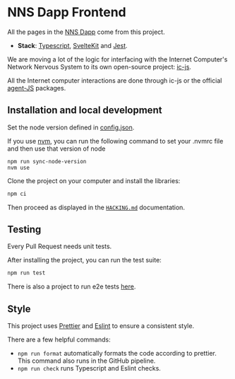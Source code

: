 # NNS Dapp Frontend

All the pages in the [NNS Dapp](https://nns.internetcomputer.org/) come from this project.

- **Stack**: [Typescript](https://www.typescriptlang.org/), [SvelteKit](https://kit.svelte.dev/) and [Jest](https://jestjs.io/).

We are moving a lot of the logic for interfacing with the Internet Computer's Network Nervous System to its own open-source project: [ic-js](https://github.com/dfinity/ic-js).

All the Internet computer interactions are done through ic-js or the official [agent-JS](https://github.com/dfinity/agent-js) packages.

## Installation and local development

Set the node version defined in [config.json](https://github.com/dfinity/nns-dapp/blob/main/config.json#L103).

If you use [nvm](https://github.com/nvm-sh/nvm), you can run the following command to set your .nvmrc file and then use that version of node

```
npm run sync-node-version
nvm use
```

Clone the project on your computer and install the libraries:

```bash
npm ci
```

Then proceed as displayed in the [`HACKING.md`](/HACKING.md) documentation.

## Testing

Every Pull Request needs unit tests.

After installing the project, you can run the test suite:

```bash
npm run test
```

There is also a project to run e2e tests [here](src/tests/e2e/README.md).

## Style

This project uses [Prettier](https://prettier.io/) and [Eslint](https://eslint.org/) to ensure a consistent style.

There are a few helpful commands:

- `npm run format` automatically formats the code according to prettier. This command also runs in the GitHub pipeline.
- `npm run check` runs Typescript and Eslint checks.
